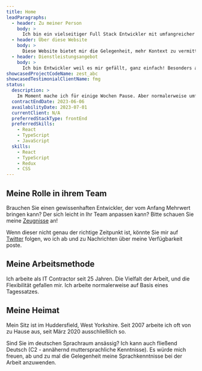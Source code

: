 ```yaml
---
title: Home
leadParagraphs:
  - header: Zu meiner Person
    body: >
      Ich bin ein vielseitiger Full Stack Entwickler mit umfangreicher beruflichen Erfahrung, der zurzeit sich mit React und TypeScript beschäftigt.
  - header: Über diese Website
    body: >
      Diese Website bietet mir die Gelegenheit, mehr Kontext zu vermitteln, als im traditionellen Lebenslauf möglich ist. Vielleicht der Anfang eines produktiven Austausches?
  - header: Dienstleistungsangebot
    body: >
      Ich bin Entwickler weil es mir gefällt, ganz einfach! Besonders am Frontend, aber auch Analyse, Konzeption, das Wählen von passenden Techniken, Besprechungsleitung, Präsentation, Demos vorführen, Mentoring ...
showcasedProjectCodeName: zest_abc
showcasedTestimonialClientName: fmg
status:
  description: >
    Im Moment mache ich für einige Wochen Pause. Aber normalerweise umfasst meine Arbeit hauptsächlich React und TypeScript. Ich bleibe zur Zeit im Frontend Bereich, weil es mir gut gefällt.
  contractEndDate: 2023-06-06
  availabilityDate: 2023-07-01
  currentClient: N/A
  preferredStackType: frontEnd
  preferredSkills:
    - React
    - TypeScript
    - JavaScript
  skills:
    - React
    - TypeScript
    - Redux
    - CSS
---
```


## Meine Rolle in ihrem Team

Brauchen Sie einen gewissenhaften Entwickler, der vom Anfang Mehrwert bringen kann? Der sich leicht in Ihr Team anpassen kann? Bitte schauen Sie meine <a href="./testimonials">Zeugnisse</a> an!

Wenn dieser nicht genau der richtige Zeitpunkt ist, könnte Sie mir auf <a href="https://twitter.com/mcharper" target="blank">Twitter</a> folgen, wo ich ab und zu Nachrichten über meine Verfügbarkeit poste.

## Meine Arbeitsmethode

Ich arbeite als IT Contractor seit 25 Jahren. Die Vielfalt der Arbeit, und die Flexibilität gefallen mir. Ich arbeite normalerweise auf Basis eines Tagessatzes.

## Meine Heimat

Mein Sitz ist im Huddersfield, West Yorkshire. Seit 2007 arbeite ich oft von zu Hause aus, seit März 2020 ausschließlich so.

Sind Sie im deutschen Sprachraum ansässig? Ich kann auch fließend Deutsch (C2 - annähernd muttersprachliche Kenntnisse). Es würde mich freuen, ab und zu mal die Gelegenheit meine Sprachkenntnisse bei der Arbeit anzuwenden.
